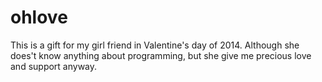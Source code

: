 ohlove
======

This is a gift for my girl friend in Valentine's day of 2014. Although she does't know anything about programming, but she give me precious love and support anyway. 
